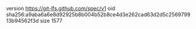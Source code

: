 version https://git-lfs.github.com/spec/v1
oid sha256:a9aba6a6e8d92925b8b004b52b8ce4d3e262cad63d2d5c256979913b94562f3d
size 1577
